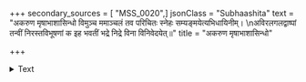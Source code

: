 +++
secondary_sources = [ "MSS_0020",]
jsonClass = "Subhaashita"
text = "अकरुण मृषाभाशासिन्धो विमुञ्च ममाञ्चलं तव परिचितः स्नेहः सम्यङ्मयेत्यभिधायिनीम्।  \nअविरलगलद्वाष्पां तन्वीं निरस्तविभूषणां क इह भवतीं भद्रे निद्रे विना विनिवेदयेत्॥"
title = "अकरुण मृषाभाशासिन्धो"

+++

<details><summary>Text</summary>

अकरुण मृषाभाशासिन्धो विमुञ्च ममाञ्चलं तव परिचितः स्नेहः सम्यङ्मयेत्यभिधायिनीम्।  
अविरलगलद्वाष्पां तन्वीं निरस्तविभूषणां क इह भवतीं भद्रे निद्रे विना विनिवेदयेत्॥
</details>
